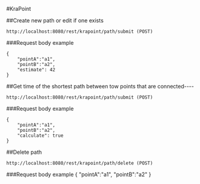 #KraPoint


##Create new path or edit if one exists

``` 
http://localhost:8080/rest/krapoint/path/submit (POST)
```

###Request body example
```
{
    "pointA":"a1",
    "pointB":"a2",
    "estimate": 42
}
```

##Get time of the shortest path between tow points that are connected----

``` 
http://localhost:8080/rest/krapoint/path/submit (POST)
```

###Request body example
```
{
    "pointA":"a1",
    "pointB":"a2",
    "calculate": true
}
```

##Delete path

```
http://localhost:8080/rest/krapoint/path/delete (POST)
```

###Request body example
{
    "pointA":"a1",
    "pointB":"a2"
}
